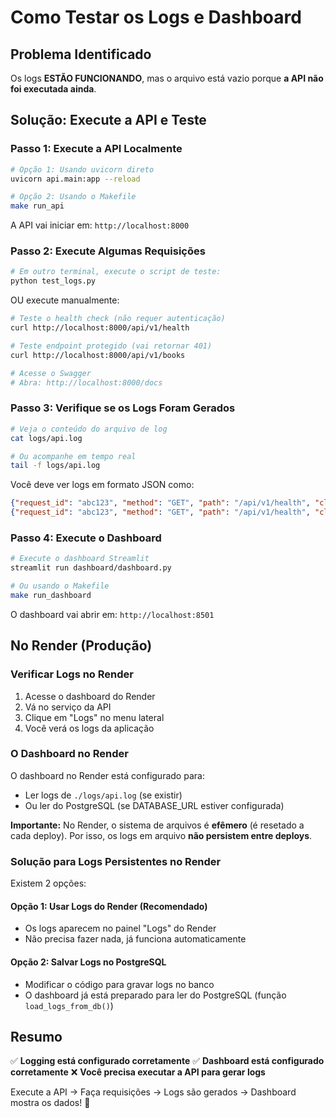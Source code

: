 # Como Testar os Logs e Dashboard

## Problema Identificado

Os logs **ESTÃO FUNCIONANDO**, mas o arquivo está vazio porque **a API não foi executada ainda**.

## Solução: Execute a API e Teste

### Passo 1: Execute a API Localmente

```bash
# Opção 1: Usando uvicorn direto
uvicorn api.main:app --reload

# Opção 2: Usando o Makefile
make run_api
```

A API vai iniciar em: `http://localhost:8000`

### Passo 2: Execute Algumas Requisições

```bash
# Em outro terminal, execute o script de teste:
python test_logs.py
```

OU execute manualmente:

```bash
# Teste o health check (não requer autenticação)
curl http://localhost:8000/api/v1/health

# Teste endpoint protegido (vai retornar 401)
curl http://localhost:8000/api/v1/books

# Acesse o Swagger
# Abra: http://localhost:8000/docs
```

### Passo 3: Verifique se os Logs Foram Gerados

```bash
# Veja o conteúdo do arquivo de log
cat logs/api.log

# Ou acompanhe em tempo real
tail -f logs/api.log
```

Você deve ver logs em formato JSON como:

```json
{"request_id": "abc123", "method": "GET", "path": "/api/v1/health", "client_host": "127.0.0.1", "event": "request_started", "level": "info", "logger": "api", "timestamp": "2025-10-27T23:00:00.000Z"}
{"request_id": "abc123", "method": "GET", "path": "/api/v1/health", "client_host": "127.0.0.1", "status_code": 200, "process_time_ms": 5.23, "event": "request_finished", "level": "info", "logger": "api", "timestamp": "2025-10-27T23:00:00.005Z"}
```

### Passo 4: Execute o Dashboard

```bash
# Execute o dashboard Streamlit
streamlit run dashboard/dashboard.py

# Ou usando o Makefile
make run_dashboard
```

O dashboard vai abrir em: `http://localhost:8501`

## No Render (Produção)

### Verificar Logs no Render

1. Acesse o dashboard do Render
2. Vá no serviço da API
3. Clique em "Logs" no menu lateral
4. Você verá os logs da aplicação

### O Dashboard no Render

O dashboard no Render está configurado para:
- Ler logs de `./logs/api.log` (se existir)
- Ou ler do PostgreSQL (se DATABASE_URL estiver configurada)

**Importante:** No Render, o sistema de arquivos é **efêmero** (é resetado a cada deploy). Por isso, os logs em arquivo **não persistem entre deploys**.

### Solução para Logs Persistentes no Render

Existem 2 opções:

#### Opção 1: Usar Logs do Render (Recomendado)
- Os logs aparecem no painel "Logs" do Render
- Não precisa fazer nada, já funciona automaticamente

#### Opção 2: Salvar Logs no PostgreSQL
- Modificar o código para gravar logs no banco
- O dashboard já está preparado para ler do PostgreSQL (função `load_logs_from_db()`)

## Resumo

✅ **Logging está configurado corretamente**
✅ **Dashboard está configurado corretamente**
❌ **Você precisa executar a API para gerar logs**

Execute a API → Faça requisições → Logs são gerados → Dashboard mostra os dados! 🎉
